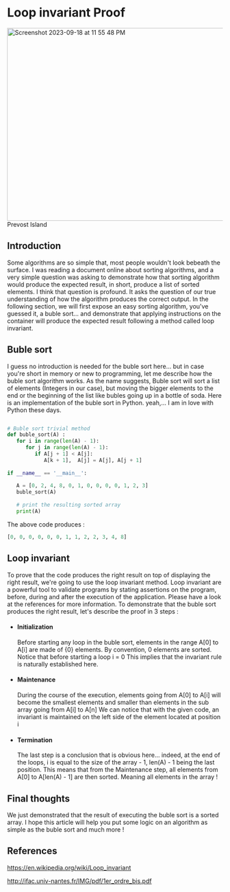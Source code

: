 
# Loop invariant Proof

<img width="1000" height="450" alt="Screenshot 2023-09-18 at 11 55 48 PM" src="https://github.com/kounkou/kounkou.github.io/assets/2589171/5d2e9ba1-5a18-4599-8c46-0923a3430bc1">
Prevost Island

## Introduction

Some algorithms are so simple that, most people wouldn't look bebeath the surface.
I was reading a document online about sorting algorithms, and a very simple question was asking
to demonstrate how that sorting algorithm would produce the expected result, in short, produce a list of sorted elements.
I think that question is profound. It asks the question of our true understanding of how the algorithm produces the correct output.
In the following section, we will first expose an easy sorting algorithm, you've guessed it, a buble sort... and 
demonstrate that applying instructions on the container will produce the expected result following a method called loop invariant.

## Buble sort

I guess no introduction is needed for the buble sort here... but in case you're short in memory or new to programming,
let me describe how the buble sort algorithm works.
As the name suggests, Buble sort will sort a list of elements (Integers in our case), but moving the bigger elements to the end or the beginning of the list like bubles going up in a bottle of soda.
Here is an implementation of the buble sort in Python. yeah,... I am in love with Python these days.

```python

# Buble sort trivial method
def buble_sort(A) :
   for i in range(len(A) - 1):
      for j in range(len(A) - 1):
         if A[j + 1] < A[j]:
            A[k + 1],  A[j] = A[j], A[j + 1]
            
if __name__ == '__main__':
 
   A = [0, 2, 4, 8, 0, 1, 0, 0, 0, 0, 1, 2, 3]
   buble_sort(A)
   
   # print the resulting sorted array
   print(A)
```

The above code produces  :

```python
[0, 0, 0, 0, 0, 0, 1, 1, 2, 2, 3, 4, 8]
```

## Loop invariant

To prove that the code produces the right result on top of displaying the right result, we're going to use the loop invariant method. Loop invariant are a powerful tool to validate programs by stating assertions on the program, before, during and after the execution of the application. Please have a look at the references for more information.
To demonstrate that the buble sort produces the right result, let's describe the proof in 3 steps :

- #### Initialization
  Before starting any loop in the buble sort, elements in the range A[0] to A[i] are made of {0} elements.
  By convention, 0 elements are sorted. Notice that before starting a loop i = 0
  This implies that the invariant rule is naturally established here.
  
- #### Maintenance
  During the course of the execution, elements going from A[0] to A[i] will become the smallest elements and smaller than elements in the sub array going from A[i] to A[n]
  We can notice that with the given code, an invariant is maintained on the left side of the element located at position i
  
- #### Termination
  The last step is a conclusion that is obvious here... indeed, at the end of the loops, i is equal to the size of the array - 1, len(A) - 1 being the last position.
  This means that from the Maintenance step, all elements from A[0] to A[len(A) - 1] are then sorted. Meaning all elements in the array !


## Final thoughts

We just demonstrated that the result of executing the buble sort is a sorted array. I hope this article will help you put some logic on an algorithm as simple as the buble sort and much more !


## References

https://en.wikipedia.org/wiki/Loop_invariant

http://ifac.univ-nantes.fr/IMG/pdf/1er_ordre_bis.pdf
